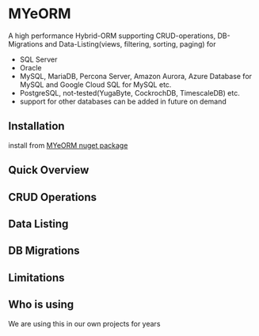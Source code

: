 # MYeORM
A high performance Hybrid-ORM supporting CRUD-operations, DB-Migrations and Data-Listing(views, filtering, sorting, paging) for 

* SQL Server
* Oracle
* MySQL, MariaDB, Percona Server, Amazon Aurora, Azure Database for MySQL and Google Cloud SQL for MySQL etc.
* PostgreSQL, not-tested(YugaByte, CockrochDB, TimescaleDB) etc.
* support for other databases can be added in future on demand

## Installation
install from [MYeORM nuget package](https://www.nuget.org/packages/MYeORM/)

## Quick Overview

## CRUD Operations

## Data Listing

## DB Migrations

## Limitations

## Who is using
We are using this in our own projects for years
